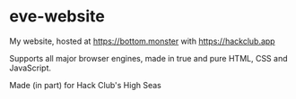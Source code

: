 # eve-website
 My website, hosted at https://bottom.monster with https://hackclub.app

Supports all major browser engines, made in true and pure HTML, CSS and JavaScript.

Made (in part) for Hack Club's High Seas
